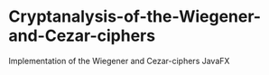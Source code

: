 # Cryptanalysis-of-the-Wiegener-and-Cezar-ciphers
Implementation of the Wiegener and Cezar-ciphers JavaFX
